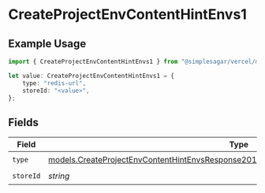 # CreateProjectEnvContentHintEnvs1

## Example Usage

```typescript
import { CreateProjectEnvContentHintEnvs1 } from "@simplesagar/vercel/models/createprojectenvop.js";

let value: CreateProjectEnvContentHintEnvs1 = {
    type: "redis-url",
    storeId: "<value>",
};
```

## Fields

| Field                                                                                                                                                                                      | Type                                                                                                                                                                                       | Required                                                                                                                                                                                   | Description                                                                                                                                                                                |
| ------------------------------------------------------------------------------------------------------------------------------------------------------------------------------------------ | ------------------------------------------------------------------------------------------------------------------------------------------------------------------------------------------ | ------------------------------------------------------------------------------------------------------------------------------------------------------------------------------------------ | ------------------------------------------------------------------------------------------------------------------------------------------------------------------------------------------ |
| `type`                                                                                                                                                                                     | [models.CreateProjectEnvContentHintEnvsResponse201ApplicationJSONResponseBodyCreated2Type](../models/createprojectenvcontenthintenvsresponse201applicationjsonresponsebodycreated2type.md) | :heavy_check_mark:                                                                                                                                                                         | N/A                                                                                                                                                                                        |
| `storeId`                                                                                                                                                                                  | *string*                                                                                                                                                                                   | :heavy_check_mark:                                                                                                                                                                         | N/A                                                                                                                                                                                        |